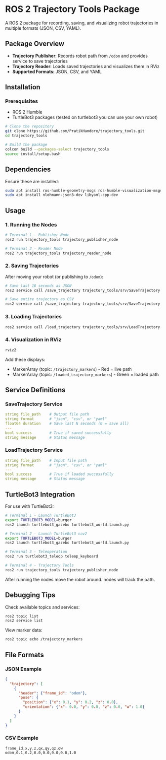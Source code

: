 # ROS 2 Trajectory Tools Package

A ROS 2 package for recording, saving, and visualizing robot trajectories in multiple formats (JSON, CSV, YAML).

##  Package Overview

- **Trajectory Publisher**: Records robot path from `/odom` and provides service to save trajectories
- **Trajectory Reader**: Loads saved trajectories and visualizes them in RViz
- **Supported Formats**: JSON, CSV, and YAML

##  Installation

### Prerequisites
- ROS 2 Humble
- TurtleBot3 packages (tested on turtlebot3 you can use your own robot)

```bash
# Clone the repository
git clone https://github.com/PratikHandore/trajectory_tools.git
cd trajectory_tools

# Build the package
colcon build --packages-select trajectory_tools
source install/setup.bash
```

##  Dependencies

Ensure these are installed:
```bash
sudo apt install ros-humble-geometry-msgs ros-humble-visualization-msgs ros-humble-nav-msgs ros-humble-tf2-geometry-msgs
sudo apt install nlohmann-json3-dev libyaml-cpp-dev
```

##  Usage

### 1. Running the Nodes
```bash
# Terminal 1 - Publisher Node
ros2 run trajectory_tools trajectory_publisher_node

# Terminal 2 - Reader Node
ros2 run trajectory_tools trajectory_reader_node
```

### 2. Saving Trajectories
After moving your robot (or publishing to `/odom`):

```bash
# Save last 10 seconds as JSON
ros2 service call /save_trajectory trajectory_tools/srv/SaveTrajectory "{file_path: '/tmp/traj.json', format: 'json', duration: 10.0}"

# Save entire trajectory as CSV
ros2 service call /save_trajectory trajectory_tools/srv/SaveTrajectory "{file_path: '/tmp/traj.csv', format: 'csv', duration: 0.0}"
```

### 3. Loading Trajectories
```bash
ros2 service call /load_trajectory trajectory_tools/srv/LoadTrajectory "{file_path: '/tmp/traj.json', format: 'json'}"
```

### 4. Visualization in RViz
```bash
rviz2
```
Add these displays:
- MarkerArray (topic: `/trajectory_markers`) - Red = live path
- MarkerArray (topic: `/loaded_trajectory_markers`) - Green = loaded path

##  Service Definitions

### SaveTrajectory Service
```yaml
string file_path    # Output file path
string format       # "json", "csv", or "yaml"
float64 duration    # Save last N seconds (0 = save all)
---
bool success        # True if saved successfully
string message      # Status message
```

### LoadTrajectory Service
```yaml
string file_path    # Input file path
string format       # "json", "csv", or "yaml"
---
bool success        # True if loaded successfully
string message      # Status message
```

##  TurtleBot3 Integration

For use with TurtleBot3:
```bash
# Terminal 1 - Launch TurtleBot3
export TURTLEBOT3_MODEL=burger
ros2 launch turtlebot3_gazebo turtlebot3_world.launch.py

# Terminal 2 - Launch TurtleBot3 nav2
export TURTLEBOT3_MODEL=burger
ros2 launch turtlebot3_gazebo turtlebot3_world.launch.py

# Terminal 3 - Teleoperation
ros2 run turtlebot3_teleop teleop_keyboard

# Terminal 4 - Trajectory Tools
ros2 run trajectory_tools trajectory_publisher_node
```
After running the nodes move the robot around. nodes will track the path.
##  Debugging Tips

Check available topics and services:
```bash
ros2 topic list
ros2 service list
```

View marker data:
```bash
ros2 topic echo /trajectory_markers
```

##  File Formats

### JSON Example
```json
{
  "trajectory": [
    {
      "header": {"frame_id": "odom"},
      "pose": {
        "position": {"x": 0.1, "y": 0.2, "z": 0.0},
        "orientation": {"x": 0.0, "y": 0.0, "z": 0.0, "w": 1.0}
      }
    }
  ]
}
```

### CSV Example
```
frame_id,x,y,z,qx,qy,qz,qw
odom,0.1,0.2,0.0,0.0,0.0,0.0,1.0
```

